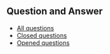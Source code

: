 ## Question and Answer

* [All questions](https://github.com/siminsungho/question_and_answer/issues?q=)
* [Closed questions](https://github.com/siminsungho/question_and_answer/issues?q=is%3Aissue+is%3Aclosed)
* [Opened questions](https://github.com/siminsungho/question_and_answer/issues)

